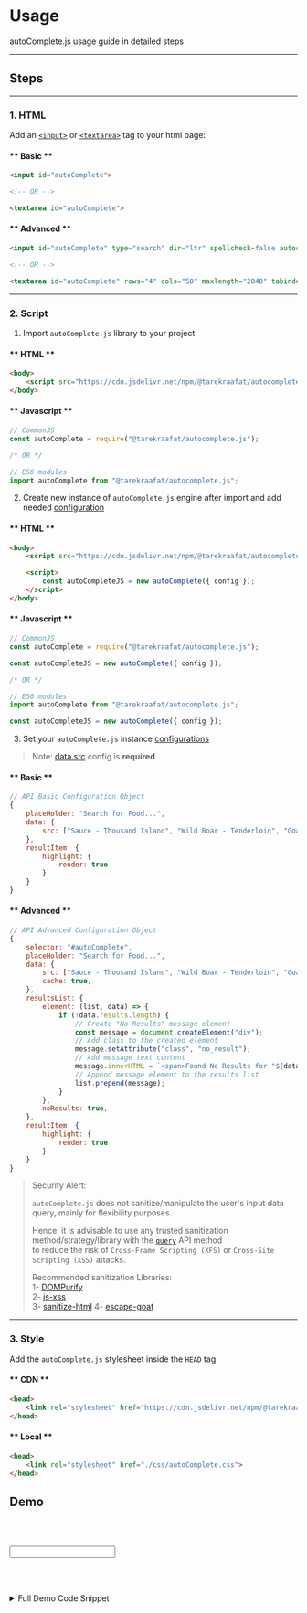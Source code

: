 # Usage <!-- {docsify-ignore} -->

autoComplete.js usage guide in detailed steps

***

## Steps

***

### 1. HTML


Add an [`<input>`](https://developer.mozilla.org/en-US/docs/Web/HTML/Element/input) or [`<textarea>`](https://developer.mozilla.org/en-US/docs/Web/HTML/Element/textarea) tag to your html page:

<!-- tabs:start -->
#### ** Basic **
```html
<input id="autoComplete">

<!-- OR -->

<textarea id="autoComplete">
```
#### ** Advanced **
```html
<input id="autoComplete" type="search" dir="ltr" spellcheck=false autocorrect="off" autocomplete="off" autocapitalize="off" maxlength="2048" tabindex="1">

<!-- OR -->

<textarea id="autoComplete" rows="4" cols="50" maxlength="2048" tabindex="1">
```
<!-- tabs:end -->

***

### 2. Script


1. Import `autoComplete.js` library to your project

<!-- tabs:start -->
#### ** HTML **

```html
<body>
    <script src="https://cdn.jsdelivr.net/npm/@tarekraafat/autocomplete.js@{{version}}/dist/autoComplete.min.js"></script>
</body>
```
#### ** Javascript **

```js
// CommonJS
const autoComplete = require("@tarekraafat/autocomplete.js");

/* OR */

// ES6 modules
import autoComplete from "@tarekraafat/autocomplete.js";
```
<!-- tabs:end -->

2. Create new instance of `autoComplete.js` engine after import and add needed [configuration](/configuration.md)

<!-- tabs:start -->
#### ** HTML **

```html
<body>
    <script src="https://cdn.jsdelivr.net/npm/@tarekraafat/autocomplete.js@{{version}}/dist/autoComplete.min.js"></script>

    <script>
        const autoCompleteJS = new autoComplete({ config });
    </script>
</body>
```
#### ** Javascript **

```js
// CommonJS
const autoComplete = require("@tarekraafat/autocomplete.js");

const autoCompleteJS = new autoComplete({ config });

/* OR */

// ES6 modules
import autoComplete from "@tarekraafat/autocomplete.js";

const autoCompleteJS = new autoComplete({ config });
```
<!-- tabs:end -->

3. Set your `autoComplete.js` instance [configurations](/configuration.md)
> Note: [data.src](/configuration.md?id=data-required) config is **required**

<!-- tabs:start -->
#### ** Basic **

```js
// API Basic Configuration Object
{
    placeHolder: "Search for Food...",
    data: {
        src: ["Sauce - Thousand Island", "Wild Boar - Tenderloin", "Goat - Whole Cut"]
    },
    resultItem: {
        highlight: {
            render: true
        }
    }
}
```

#### ** Advanced **

```js
// API Advanced Configuration Object
{
    selector: "#autoComplete",
    placeHolder: "Search for Food...",
    data: {
        src: ["Sauce - Thousand Island", "Wild Boar - Tenderloin", "Goat - Whole Cut"],
        cache: true,
    },
    resultsList: {
        element: (list, data) => {
            if (!data.results.length) {
                // Create "No Results" message element
                const message = document.createElement("div");
                // Add class to the created element
                message.setAttribute("class", "no_result");
                // Add message text content
                message.innerHTML = `<span>Found No Results for "${data.query}"</span>`;
                // Append message element to the results list
                list.prepend(message);
            }
        },
        noResults: true,
    },
    resultItem: {
        highlight: {
            render: true
        }
    }
}
```

<!-- tabs:end -->
> <i class="ps-icon ps-icon-warning"></i> Security Alert:
> 
> `autoComplete.js` does not sanitize/manipulate the user's input data query, mainly for flexibility purposes.
>
> Hence, it is advisable to use any trusted sanitization method/strategy/library with the [`query`](https://tarekraafat.github.io/autoComplete.js/#/configuration?id=query-optional) API method<br>
> to reduce the risk of `Cross-Frame Scripting (XFS)` or `Cross-Site Scripting (XSS)` attacks.
>
>
>
> Recommended sanitization Libraries:<br>
> 1- [DOMPurify](https://github.com/cure53/DOMPurify)<br>
> 2- [js-xss](https://github.com/leizongmin/js-xss)<br>
> 3- [sanitize-html](https://github.com/apostrophecms/sanitize-html)
> 4- [escape-goat](https://github.com/sindresorhus/escape-goat)

***

### 3. Style


Add the `autoComplete.js` stylesheet inside the `HEAD` tag

<!-- tabs:start -->
#### ** CDN **

```html
<head>
    <link rel="stylesheet" href="https://cdn.jsdelivr.net/npm/@tarekraafat/autocomplete.js@{{version}}/dist/css/autoComplete.min.css">
</head>
```

#### ** Local **

```html
<head>
    <link rel="stylesheet" href="./css/autoComplete.css">
</head>
```
<!-- tabs:end -->

## Demo

<br><br>

<div class="autoComplete_wrapper">
    <input type="text" dir="ltr" spellcheck=false autocorrect="off" autocomplete="off" autocapitalize="off" id="autoComplete">
</div>

<br><br>

<details>
  <summary>Full Demo Code Snippet</summary>

<!-- tabs:start -->

#### ** Basic **

```html
<!DOCTYPE html>
<html lang="en">

<head>
    <link rel="stylesheet" href="https://cdn.jsdelivr.net/npm/@tarekraafat/autocomplete.js@{{version}}/dist/css/autoComplete.min.css">
</head>

<body>
    <div class="autoComplete_wrapper">
        <input id="autoComplete" type="search" dir="ltr" spellcheck=false autocorrect="off" autocomplete="off" autocapitalize="off">
    </div>

    <script src="https://cdn.jsdelivr.net/npm/@tarekraafat/autocomplete.js@{{version}}/dist/autoComplete.min.js"></script>
    <script>
        const autoCompleteJS = new autoComplete({
            placeHolder: "Search for Food...",
            data: {
                src: ["Sauce - Thousand Island", "Wild Boar - Tenderloin", "Goat - Whole Cut"],
                cache: true,
            },
            resultItem: {
                highlight: true
            },
            events: {
                input: {
                    selection: (event) => {
                        const selection = event.detail.selection.value;
                        autoCompleteJS.input.value = selection;
                    }
                }
            }
        });
    </script>
</body>

</html>
```

#### ** Advanced **

```html
<!DOCTYPE html>
<html lang="en">

<head>
    <link rel="stylesheet" href="https://cdn.jsdelivr.net/npm/@tarekraafat/autocomplete.js@{{version}}/dist/css/autoComplete.min.css">
</head>

<body>
    <div class="autoComplete_wrapper">
        <input id="autoComplete" type="search" dir="ltr" spellcheck=false autocorrect="off" autocomplete="off" autocapitalize="off">
    </div>

    <script src="https://cdn.jsdelivr.net/npm/@tarekraafat/autocomplete.js@{{version}}/dist/autoComplete.min.js"></script>
    <script>
        const autoCompleteJS = new autoComplete({
            selector: "#autoComplete",
            placeHolder: "Search for Food...",
            data: {
                src: ["Sauce - Thousand Island", "Wild Boar - Tenderloin", "Goat - Whole Cut"],
                cache: true,
            },
            resultsList: {
                element: (list, data) => {
                    if (!data.results.length) {
                        // Create "No Results" message element
                        const message = document.createElement("div");
                        // Add class to the created element
                        message.setAttribute("class", "no_result");
                        // Add message text content
                        message.innerHTML = `<span>Found No Results for "${data.query}"</span>`;
                        // Append message element to the results list
                        list.prepend(message);
                    }
                },
                noResults: true,
            },
            resultItem: {
                highlight: true
            },
            events: {
                input: {
                    selection: (event) => {
                        const selection = event.detail.selection.value;
                        autoCompleteJS.input.value = selection;
                    }
                }
            }
        });
    </script>
</body>

</html>
```

<!-- tabs:end -->

</details>

<script>
    const autoCompleteJS = new autoComplete({
        placeHolder: "Search for Food...",
        data: {
            src: ["Sauce - Thousand Island", "Wild Boar - Tenderloin", "Goat - Whole Cut"],
            cache: true,
        },
        resultsList: {
            element: (list, data) => {
                if (!data.results.length) {
                    // Create "No Results" message element
                    const message = document.createElement("div");
                    // Add class to the created element
                    message.setAttribute("class", "no_result");
                    // Add message text content
                    message.innerHTML = `<span>Found No Results for "${data.query}"</span>`;
                    // Append message element to the results list
                    list.prepend(message);
                }
            },
            noResults: true,
        },
        resultItem: {
            highlight: true
        },
        events: {
            input: {
                selection: (event) => {
                    const selection = event.detail.selection.value;
                    autoCompleteJS.input.value = selection;
                }
            }
        }
    });
</script>